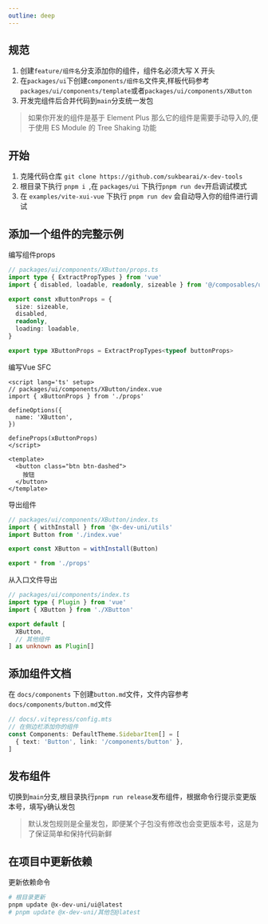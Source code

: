 ```yaml
---
outline: deep
---
```


## 规范

1. 创建`feature/组件名`分支添加你的组件，组件名必须大写 X 开头
2. 在`packages/ui`下创建`components/组件名`文件夹,样板代码参考`packages/ui/components/template`或者`packages/ui/components/XButton`
3. 开发完组件后合并代码到`main`分支统一发包

> 如果你开发的组件是基于 Element Plus 那么它的组件是需要手动导入的,便于使用 ES Module 的 Tree Shaking 功能

## 开始

1. 克隆代码仓库 `git clone https://github.com/sukbearai/x-dev-tools`
2. 根目录下执行 `pnpm i `,在 `packages/ui` 下执行`pnpm run dev`开启调试模式
3. 在 `examples/vite-xui-vue` 下执行 `pnpm run dev` 会自动导入你的组件进行调试

## 添加一个组件的完整示例

编写组件props

```ts
// packages/ui/components/XButton/props.ts
import type { ExtractPropTypes } from 'vue'
import { disabled, loadable, readonly, sizeable } from '@/composables/useProps'

export const xButtonProps = {
  size: sizeable,
  disabled,
  readonly,
  loading: loadable,
}

export type XButtonProps = ExtractPropTypes<typeof buttonProps>
```

编写Vue SFC

```vue
<script lang='ts' setup>
// packages/ui/components/XButton/index.vue
import { xButtonProps } from './props'

defineOptions({
  name: 'XButton',
})

defineProps(xButtonProps)
</script>

<template>
  <button class="btn btn-dashed">
    按钮
  </button>
</template>
```

导出组件

```ts
// packages/ui/components/XButton/index.ts
import { withInstall } from '@x-dev-uni/utils'
import Button from './index.vue'

export const XButton = withInstall(Button)

export * from './props'
```

从入口文件导出

```ts
// packages/ui/components/index.ts
import type { Plugin } from 'vue'
import { XButton } from './XButton'

export default [
  XButton,
  // 其他组件
] as unknown as Plugin[]
```

## 添加组件文档

在 `docs/components` 下创建`button.md`文件，文件内容参考`docs/components/button.md`文件

```ts
// docs/.vitepress/config.mts
// 在侧边栏添加你的组件
const Components: DefaultTheme.SidebarItem[] = [
  { text: 'Button', link: '/components/button' },
]
```

## 发布组件

切换到`main`分支,根目录执行`pnpm run release`发布组件，根据命令行提示变更版本号，填写y确认发包

> 默认发包规则是全量发包，即便某个子包没有修改也会变更版本号，这是为了保证简单和保持代码新鲜

## 在项目中更新依赖

更新依赖命令

```bash [pnpm]
# 根目录更新
pnpm update @x-dev-uni/ui@latest
# pnpm update @x-dev-uni/其他包@latest
```
